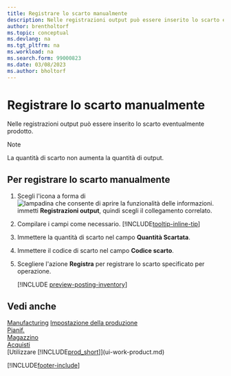 ```yaml
---
title: Registrare lo scarto manualmente
description: Nelle registrazioni output può essere inserito lo scarto eventualmente prodotto. Si noti che la quantità di scarto non va ad aumentare la quantità di output.
author: brentholtorf
ms.topic: conceptual
ms.devlang: na
ms.tgt_pltfrm: na
ms.workload: na
ms.search.form: 99000823
ms.date: 03/08/2023
ms.author: bholtorf
---
```

# <a name="post-scrap-manually"></a>Registrare lo scarto manualmente

Nelle registrazioni output può essere inserito lo scarto eventualmente prodotto.  

> [!NOTE]
> La quantità di scarto non aumenta la quantità di output.  

## <a name="to-post-scrap-manually"></a>Per registrare lo scarto manualmente

1. Scegli l'icona a forma di ![lampadina che consente di aprire la funzionalità delle informazioni.](media/ui-search/search_small.png "Dimmi cosa vuoi fare") immetti **Registrazioni output**, quindi scegli il collegamento correlato.  
2. Compilare i campi come necessario. [!INCLUDE[tooltip-inline-tip](includes/tooltip-inline-tip_md.md)]  
3. Immettere la quantità di scarto nel campo **Quantità Scartata**.  
4. Immettere il codice di scarto nel campo **Codice scarto**.  
5. Scegliere l'azione **Registra** per registrare lo scarto specificato per operazione.  

    [!INCLUDE [preview-posting-inventory](includes/preview-posting-inventory.md)]    

## <a name="see-also"></a>Vedi anche

[Manufacturing](production-manage-manufacturing.md)
[Impostazione della produzione](production-configure-production-processes.md)  
[Pianif.](production-planning.md)  
[Magazzino](inventory-manage-inventory.md)  
[Acquisti](purchasing-manage-purchasing.md)  
[Utilizzare [!INCLUDE[prod_short](includes/prod_short.md)]](ui-work-product.md)


[!INCLUDE[footer-include](includes/footer-banner.md)]
